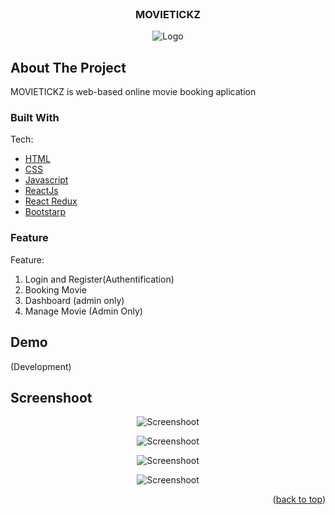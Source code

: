 <div id="top"></div>
<!--
*** Thanks for checking out the Best-README-Template. If you have a suggestion
*** that would make this better, please fork the repo and create a pull request
*** or simply open an issue with the tag "enhancement".
*** Don't forget to give the project a star!
*** Thanks again! Now go create something AMAZING! 😄
-->

<!-- PROJECT SHIELDS -->
<!--
*** I'm using markdown "reference style" links for readability.
*** Reference links are enclosed in brackets [ ] instead of parentheses ( ).
*** See the bottom of this document for the declaration of the reference variables
*** for contributors-url, forks-url, etc. This is an optional, concise syntax you may use.
*** https://www.markdownguide.org/basic-syntax/#reference-style-links
-->

<!-- PROJECT LOGO -->
<br />
<div align="center">
  </a>
  <h3 align="center">MOVIETICKZ</h3>
</div>

<p align="center">
  <img src='https://imgur.com/w9tZDqi' border='0' alt='Logo'/>
</p>

<!-- ABOUT THE PROJECT -->

## About The Project

MOVIETICKZ is web-based online movie booking aplication

### Built With

Tech:

- [HTML](https://developer.mozilla.org/en-US/docs/Web/HTML?retiredLocale=id)
- [CSS](https://developer.mozilla.org/id/docs/Web/CSS)
- [Javascript](https://www.javascript.com/)
- [ReactJs](https://reactjs.org/docs/getting-started.html)
- [React Redux](https://react-redux.js.org/introduction/getting-started)
- [Bootstarp](https://getbootstrap.com/)

### Feature

Feature:

1. Login and Register(Authentification)
2. Booking Movie
3. Dashboard (admin only)
4. Manage Movie (Admin Only)

## Demo

(Development)

## Screenshoot

<p align="center">
  <img src='https://imgur.com/jjDjWMS' border='0' alt='Screenshoot'/>
</p>
<p align="center">
  <img src='https://imgur.com/0cGDOVO' border='0' alt='Screenshoot'/>
</p>
<p align="center">
  <img src='https://imgur.com/WJhax5s' border='0' alt='Screenshoot'/>
</p>
<p align="center">
  <img src='https://imgur.com/9CMbuQZ' border='0' alt='Screenshoot'/>
</p>

<!-- CONTACT -->
<p align="right">(<a href="#top">back to top</a>)</p>
